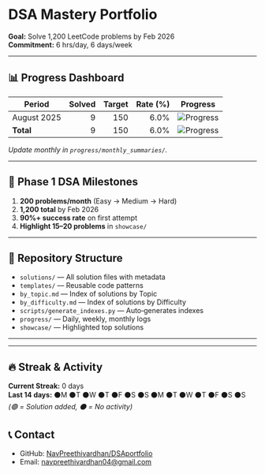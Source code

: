 # DSA Mastery Portfolio

**Goal:** Solve 1,200 LeetCode problems by Feb 2026  
**Commitment:** 6 hrs/day, 6 days/week

---

## 📊 Progress Dashboard

| Period               | Solved | Target | Rate (%) | Progress |
|----------------------|-------:|-------:|---------:|----------|
| August 2025          |      9 |    150 |     6.0% | ![Progress](https://geps.dev/progress/6) |
| **Total**            |      9 |    150 |     6.0% | ![Progress](https://geps.dev/progress/6) |

*Update monthly in `progress/monthly_summaries/`.*

---

## 🎯 Phase 1 DSA Milestones

1. **200 problems/month** (Easy → Medium → Hard)  
2. **1,200 total** by Feb 2026  
3. **90%+ success rate** on first attempt  
4. **Highlight 15–20 problems** in `showcase/`  

---

## 📁 Repository Structure

- `solutions/` — All solution files with metadata  
- `templates/` — Reusable code patterns  
- `by_topic.md` — Index of solutions by Topic  
- `by_difficulty.md` — Index of solutions by Difficulty  
- `scripts/generate_indexes.py` — Auto‐generates indexes  
- `progress/` — Daily, weekly, monthly logs  
- `showcase/` — Highlighted top solutions  

---

<!-- ## 🔧 Tools & Setup

- **Language:** Python 3.9+  
- **Testing:** `pytest`  
- **Formatting:** `black`, `flake8`  
- **Tracking:** Weights & Biases (optional)   -->

---

## 🔥 Streak & Activity
**Current Streak:** 0 days  
**Last 14 days:** ⚫M ⚫T ⚫W ⚫T ⚫F ⚫S ⚫S ⚫M ⚫T ⚫W ⚫T ⚫F ⚫S ⚫S  
*(🟢 = Solution added, ⚫ = No activity)*

## 📞 Contact

- GitHub: [NavPreethivardhan/DSAportfolio](https://github.com/NavPreethivardhan/DSA-Portfolio)  
- Email: navpreethivardhan04@gmail.com
 
